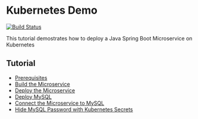 # Kubernetes Demo

[![Build Status](https://dev.azure.com/fsforza/kubernetes-demo/_apis/build/status/fsforza.kubernetes-demo?branchName=master)](https://dev.azure.com/fsforza/kubernetes-demo/_build/latest?definitionId=2&branchName=master)

This tutorial demostrates how to deploy a Java Spring Boot Microservice on Kubernetes

## Tutorial

* [Prerequisites](docs/01-prerequisites.md)
* [Build the Microservice](docs/02-build.md)
* [Deploy the Microservice](docs/03-deploy-microservice.md)
* [Deploy MySQL](docs/04-deploy-mysql.md)
* [Connect the Microservice to MySQL](docs/05-connect-microservice-mysql.md)
* [Hide MySQL Password with Kubernetes Secrets](docs/06-secrets.md)
